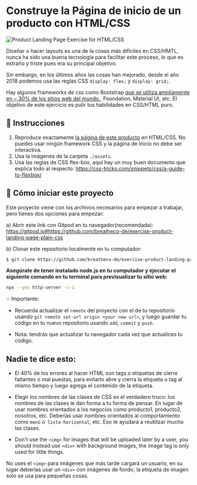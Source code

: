 # Construye la Página de inicio de un producto con HTML/CSS

![Product Landing Page Exercise for HTML/CSS](https://github.com/breatheco-de/exercise-product-landing-page-plain-css/blob/master/.learn/assets/preview.png?raw=true)

Diseñar o hacer layouts es una de la cosas más difíciles en CSS/HMTL, nunca ha sido una buena tecnología para facilitar este proceso, lo que es extraño y triste pues era su principal objetivo.

Sin embargo, en los últimos años las cosas han mejorado, desde el año 2018 podemos usa las reglas CSS `display: flex;` y `display: grid;`.

Hay algunos frameworks de css como Bootstrap [que se utiliza ampliamente en ~ 30% de los sitios web del mundo.](https://w3techs.com/technologies/details/js-bootstrap), Foundation, Material UI, etc. El objetivo de este ejercicio es pulir tus habilidades en CSS/HTML puro.

## 📝 Instrucciones

1. Reproduce exactamente [la página de este producto](https://github.com/breatheco-de/exercise-product-landing-page-plain-css/blob/master/.learn/assets/preview.png?raw=true) en HTML/CSS. No puedes usar ningún framework CSS y la página de inicio no debe ser interactiva.
2. Usa la imágenes de la carpeta `./assets`.
3. Usa las reglas de CSS flex-box, aquí hay un muy buen documento que explica todo al respecto: https://css-tricks.com/snippets/css/a-guide-to-flexbox/

## 🌱  Cómo iniciar este proyecto

Este proyecto viene con los archivos necesarios para empezar a trabajar, pero tienes dos opciones para empezar:

a) Abrir este link con Gitpod en tu navegador(recomendada): https://gitpod.io#https://github.com/breatheco-de/exercise-product-landing-page-plain-css

b) Clonar este repositorio localmente en tu computador:
```sh
$ git clone https://github.com/breatheco-de/exercise-product-landing-page-plain-css.git
```
**Asegúrate de tener instalado node.js en tu computador y ejecutar el siguiente comando en tu terminal para previsualizar tu sitio web:**

```sh
npx --yes http-server -c-1
```

💡 Importante: 

+ Recuerda actualizar el `remote` del proyecto con el de tu repositorio usando `git remote set-url origin <your new url>`, y luego guardar tu código en tu nuevo repositorio usando `add`, `commit` y `push`.

+ Nota: tendrás que actualizar tu navegador cada vez que actualices tu código.

## Nadie te dice esto:

- El 40% de los errores al hacer HTML son tags o etiquetas de cierre faltantes o mal puestas, para evitarlo abre y cierra la etiqueta o tag al mismo tiempo y luego agrega el contenido de la etiqueta.

- Elegir los nombres de las clases de CSS es el verdadero truco: los nombres de las clases le dan forma a tu forma de pensar. En lugar de usar nombres orientados a los negocios como producto1, producto2, nosotros, etc. Deberías usar nombres orientados al comportamiento como `menú` o` lista-horizontal`, etc. Eso te ayudará a reutilizar mucho las clases.

- Don't use the `<img>` for images that will be uploaded later by a user, you should instead use `<div>` with background images, the image tag is only used for little things.

No uses el `<img>` para imágenes que más tarde cargará un usuario, en su lugar deberías usar un `<div>` con imágenes de fondo, la etiqueta de imagen solo se usa para pequeñas cosas.
